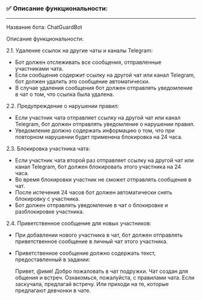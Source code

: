 ### ✅ Описание функциональности:
****
Название бота: ChatGuardBot

Описание функциональности:

2.1. Удаление ссылок на другие чаты и каналы Telegram:

- Бот должен отслеживать все сообщения, отправленные участниками чата.
- Если сообщение содержит ссылку на другой чат или канал Telegram, бот должен удалить это сообщение автоматически.
- В случае удаления сообщения бот должен отправлять уведомление в чат о том, что ссылка была удалена.

2.2. Предупреждение о нарушении правил:

- Если участник чата отправляет ссылку на другой чат или канал Telegram, бот должен отправлять уведомление о нарушении правил.
- Уведомление должно содержать информацию о том, что при повторном нарушении будет применена блокировка на 24 часа.

2.3. Блокировка участника чата:

- Если участник чата второй раз отправляет ссылку на другой чат или канал Telegram, бот должен блокировать этого участника на 24 часа.
- Во время блокировки участник не сможет отправлять сообщения в чат.
- После истечения 24 часов бот должен автоматически снять блокировку с участника.
- Бот должен отправлять уведомление в чат о блокировке и разблокировке участника.

2.4. Приветственное сообщение для новых участников:

- При добавлении нового участника в чат, бот должен отправлять приветственное сообщение в личный чат этого участника.
- Приветственное сообщение должно содержать текст, предоставленный в задании:
 
     Привет, @имя!
     Добро пожаловать в чат подружки.
     Чат создан для общения и встреч.
     Ознакомься, пожалуйста, с правилами чата.
     Если заскучала, предлагай встречу.
     Или приходи на те, которые предлагают девчонки в чате.